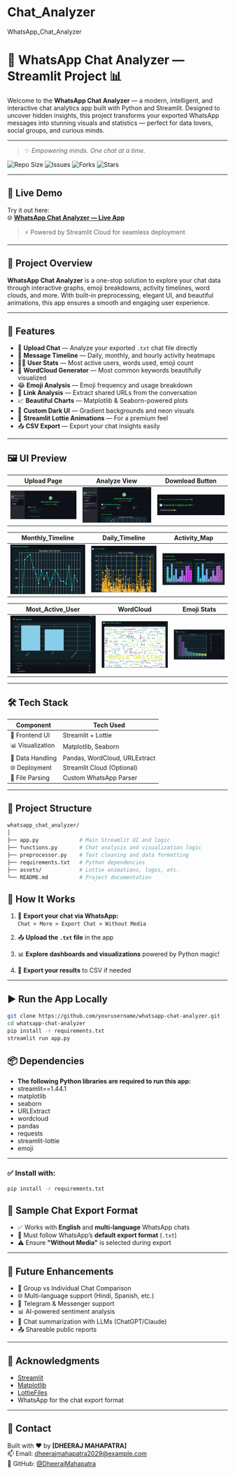 # Chat_Analyzer
WhatsApp_Chat_Analyzer
# 💬 WhatsApp Chat Analyzer — Streamlit Project 📊

Welcome to the **WhatsApp Chat Analyzer** — a modern, intelligent, and interactive chat analytics app built with Python and Streamlit. Designed to uncover hidden insights, this project transforms your exported WhatsApp messages into stunning visuals and statistics — perfect for data lovers, social groups, and curious minds.

---
> ✨ *Empowering minds. One chat at a time.*

![Repo Size](https://img.shields.io/github/repo-size/DheerajMahapatra/Chat_Analyzer)
![Issues](https://img.shields.io/github/issues/DheerajMahapatra/Chat_Analyzer)
![Forks](https://img.shields.io/github/forks/DheerajMahapatra/Chat_Analyzer?style=social)
![Stars](https://img.shields.io/github/stars/DheerajMahapatra/Chat_Analyzer?style=social)

---
## 🚀 Live Demo

Try it out here:  
🌐 **[WhatsApp Chat Analyzer — Live App](https://dheeraj-whatsapp-chat-analyzer.streamlit.app)**

> ⚡ Powered by Streamlit Cloud for seamless deployment

---
## 📌 Project Overview

**WhatsApp Chat Analyzer** is a one-stop solution to explore your chat data through interactive graphs, emoji breakdowns, activity timelines, word clouds, and more. With built-in preprocessing, elegant UI, and beautiful animations, this app ensures a smooth and engaging user experience.

---

## 🚀 Features

- 📁 **Upload Chat** — Analyze your exported `.txt` chat file directly
- 📅 **Message Timeline** — Daily, monthly, and hourly activity heatmaps
- 🙋‍♂️ **User Stats** — Most active users, words used, emoji count
- 🧠 **WordCloud Generator** — Most common keywords beautifully visualized
- 😂 **Emoji Analysis** — Emoji frequency and usage breakdown
- 🔗 **Link Analysis** — Extract shared URLs from the conversation
- 📈 **Beautiful Charts** — Matplotlib & Seaborn-powered plots
- 🌙 **Custom Dark UI** — Gradient backgrounds and neon visuals
- 🔄 **Streamlit Lottie Animations** — For a premium feel
- 📤 **CSV Export** — Export your chat insights easily

---

## 🖼️ UI Preview

| Upload Page | Analyze View | Download Button | 
|-------------|--------------|-----------------|
| ![](https://raw.githubusercontent.com/DheerajMahapatra/Chat_Analyzer/main/UI/Index.jpg) | ![](https://raw.githubusercontent.com/DheerajMahapatra/Chat_Analyzer/main/UI/Analyze.jpg) |  ![](https://raw.githubusercontent.com/DheerajMahapatra/Chat_Analyzer/main/UI/Download_Button.jpg) |

| Monthly_Timeline | Daily_Timeline | Activity_Map |
|------------------|----------------|--------------|
| ![](https://raw.githubusercontent.com/DheerajMahapatra/Chat_Analyzer/main/UI/Monthly_Timeline.jpg) | ![](https://raw.githubusercontent.com/DheerajMahapatra/Chat_Analyzer/main/UI/Daily_Timeline.jpg) |  ![](https://raw.githubusercontent.com/DheerajMahapatra/Chat_Analyzer/main/UI/Activity_Map.jpg) |

| Most_Active_User | WordCloud | Emoji Stats |
|------------------|-----------|-------------|
| ![](https://raw.githubusercontent.com/DheerajMahapatra/Chat_Analyzer/main/UI/Most_Active_User.jpg) | ![](https://raw.githubusercontent.com/DheerajMahapatra/Chat_Analyzer/main/UI/Most_Common_Words.jpg) |  ![](https://raw.githubusercontent.com/DheerajMahapatra/Chat_Analyzer/main/UI/Emoji_Analyzer.jpg) |

---

## 🛠️ Tech Stack

| Component        | Tech Used              |
|------------------|------------------------|
| 🎨 Frontend UI   | Streamlit + Lottie     |
| 📊 Visualization | Matplotlib, Seaborn    |
| 🧠 Data Handling | Pandas, WordCloud, URLExtract |
| 🌐 Deployment    | Streamlit Cloud (Optional) |
| 💾 File Parsing  | Custom WhatsApp Parser |

---

## 📂 Project Structure

```bash
whatsapp_chat_analyzer/
│
├── app.py             # Main Streamlit UI and logic
├── functions.py       # Chat analysis and visualization logic
├── preprocessor.py    # Text cleaning and data formatting
├── requirements.txt   # Python dependencies
├── assets/            # Lottie animations, logos, etc.
└── README.md          # Project documentation
```

## 🧠 How It Works

1. 📲 **Export your chat via WhatsApp:**  
   `Chat > More > Export Chat > Without Media`

2. 📤 **Upload the `.txt` file** in the app

3. 📊 **Explore dashboards and visualizations** powered by Python magic!

4. 📁 **Export your results** to CSV if needed

---

## ▶️ Run the App Locally

```bash
git clone https://github.com/yourusername/whatsapp-chat-analyzer.git
cd whatsapp-chat-analyzer
pip install -r requirements.txt
streamlit run app.py
```
## 📦 Dependencies

- **The following Python libraries are required to run this app:**
- streamlit==1.44.1
- matplotlib
- seaborn
- URLExtract
- wordcloud
- pandas
- requests
- streamlit-lottie
- emoji
---

### ✅ Install with:

```bash
pip install -r requirements.txt
```

## 💬 Sample Chat Export Format

- ✅ Works with **English** and **multi-language** WhatsApp chats  
- 📄 Must follow WhatsApp’s **default export format** (`.txt`)  
- ⚠️ Ensure **"Without Media"** is selected during export  

---

## 📅 Future Enhancements

- 📌 Group vs Individual Chat Comparison  
- 🌐 Multi-language support (Hindi, Spanish, etc.)  
- 📲 Telegram & Messenger support  
- 📊 AI-powered sentiment analysis  
- 📝 Chat summarization with LLMs (ChatGPT/Claude)  
- 📤 Shareable public reports  

---

## 🙌 Acknowledgments

- [Streamlit](https://streamlit.io/)
- [Matplotlib](https://matplotlib.org/)
- [LottieFiles](https://lottiefiles.com/)
- WhatsApp for the chat export format

---

## 📧 Contact

Built with ❤️ by **[DHEERAJ MAHAPATRA]**  
📫 Email: dheerajmahapatra2029@example.com  
🔗 GitHub: [@DheerajMahapatra](https://github.com/DheerajMahapatra)
